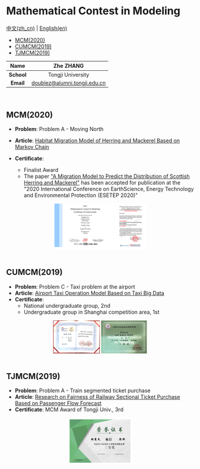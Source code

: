 # Mathematical Contest in Modeling

[中文(zh_cn)](https://github.com/doubleZ0108/Mathematical-Contest-in-Modeling/blob/master/README.md) | [English(en)](https://github.com/doubleZ0108/Mathematical-Contest-in-Modeling/blob/master/README_en.md)

* [MCM(2020)](#mcm2020)
* [CUMCM(2019)](#cumcm2019)
* [TJMCM(2019)](#tjmcm2019)

|    Name    |                          Zhe ZHANG                           |
| :--------: | :----------------------------------------------------------: |
| **School** |                      Tongji University                       |
| **Email**  | [doublez@alumni.tongji.edu.cn](mailto:doublez@alumni.tongji.edu.cn) |

<br/>

## MCM(2020)

- **Problem**: Problem A - Moving North

- **Article**: [Habitat Migration Model of Herring and Mackerel Based on Markov Chain](https://github.com/doubleZ0108/Mathematical-Contest-in-Modeling/blob/master/2020%E7%BE%8E%E8%B5%9B%20%7C%20MCM/article/2001958.pdf)

- **Certificate**: 
  - Finalist Award
  - The paper ["A Migration Model to Predict the Distribution of Scottish Herring and Mackerel"](https://www.engineeringvillage.com/search/doc/abstract.url?&pageType=quickSearch&usageZone=resultslist&usageOrigin=searchresults&searchtype=Quick&SEARCHID=6b710401a8284effa924cba7fd03d0b2&DOCINDEX=1&ignore_docid=cpx_27d226d317402a47d6aM7da210178163190&database=131&format=quickSearchAbstractFormat&tagscope=&displayPagination=yes) has been accepted for publication at the "2020 International Conference on EarthScience, Energy Technology and Environmental Protection (ESETEP 2020)"

<div align="center"><img src="2020美赛 | MCM/mcm-award.png" alt="Finalist_Certificate" width="50%;" /></div>

<br/>

## CUMCM(2019)

- **Problem**: Problem C - Taxi problem at the airport
- **Article**: [Airport Taxi Operation Model Based on Taxi Big Data](https://github.com/doubleZ0108/Mathematical-Contest-in-Modeling/blob/master/2019国赛%20%7C%20CUMCM%20/论文/C201909003048.pdf)
- **Certificate**: 
  - National undergraduate group, 2nd
  - Undergraduate group in Shanghai competition area, 1st

<div align="center"><img src="2019国赛 | CUMCM/cumcm-award.png" alt="数模国家二等奖" width="50%;" /></div>

<br/>

## TJMCM(2019)

- **Problem**: Problem A - Train segmented ticket purchase
- **Article**: [Research on Fairness of Railway Sectional Ticket Purchase Based on Passenger Flow Forecast](https://github.com/doubleZ0108/Mathematical-Contest-in-Modeling/blob/master/2019校赛%20%7C%20TJMCM/论文/基于客流量预测的铁路分段购票公平性研究.pdf)
- **Certificate**: MCM Award of Tongji Univ., 3rd

<div align="center"><img src="2019校赛 | TJMCM/2019数模校赛证书.png" alt="2019数模校赛证书" width="35%;" /></div>
